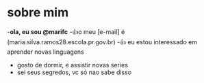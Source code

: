 # sobre mim
 
 -**ola, eu sou @marifc**
 -:+1:o meu [e-mail] é (maria.silva.ramos28.escola.pr.gov.br)
 -:+1: eu estou interessado em aprender novas linguagens 
 -   gosto de dormir,  e assistir novas series
 -   sei seus segredos, vc só nao sabe disso 
     
 
 
